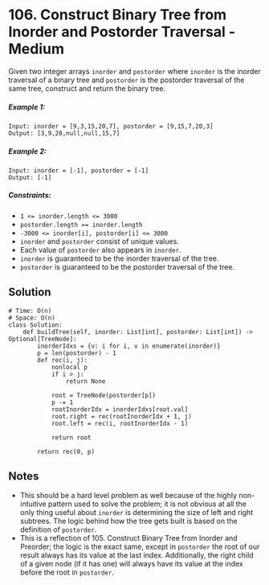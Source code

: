 # 106. Construct Binary Tree from Inorder and Postorder Traversal - Medium

Given two integer arrays `inorder` and `postorder` where `inorder` is the inorder traversal of a binary tree and `postorder` is the postorder traversal of the same tree, construct and return the binary tree.

##### Example 1:

```
Input: inorder = [9,3,15,20,7], postorder = [9,15,7,20,3]
Output: [3,9,20,null,null,15,7]
```

##### Example 2:

```
Input: inorder = [-1], postorder = [-1]
Output: [-1]
```

##### Constraints:

- `1 <= inorder.length <= 3000`
- `postorder.length == inorder.length`
- `-3000 <= inorder[i], postorder[i] <= 3000`
- `inorder` and `postorder` consist of unique values.
- Each value of `postorder` also appears in `inorder`.
- `inorder` is guaranteed to be the inorder traversal of the tree.
- `postorder` is guaranteed to be the postorder traversal of the tree.

## Solution

```
# Time: O(n)
# Space: O(n)
class Solution:
    def buildTree(self, inorder: List[int], postorder: List[int]) -> Optional[TreeNode]:
        inorderIdxs = {v: i for i, v in enumerate(inorder)}
        p = len(postorder) - 1
        def rec(i, j):
            nonlocal p
            if i > j:
                return None
            
            root = TreeNode(postorder[p])
            p -= 1
            rootInorderIdx = inorderIdxs[root.val]
            root.right = rec(rootInorderIdx + 1, j)
            root.left = rec(i, rootInorderIdx - 1)
            
            return root
        
        return rec(0, p)
```

## Notes
- This should be a hard level problem as well because of the highly non-intuitive pattern used to solve the problem; it is not obvious at all the only thing useful about `inorder` is determining the size of left and right subtrees. The logic behind how the tree gets built is based on the definition of `postorder`.
- This is a reflection of 105. Construct Binary Tree from Inorder and Preorder; the logic is the exact same, except in `postorder` the root of our result always has its value at the last index. Additionally, the right child of a given node (if it has one) will always have its value at the index before the root in `postorder`.